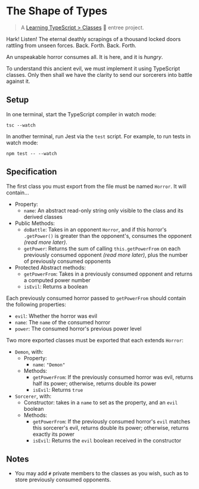 # The Shape of Types

> A [Learning TypeScript > Classes](https://learning-typescript.com/classes) 🍲 entree project.

Hark!
Listen!
The eternal deathly scrapings of a thousand locked doors rattling from unseen forces.
Back.
Forth.
Back.
Forth.

An unspeakable horror consumes all.
It is here, and it is _hungry_.

To understand this ancient evil, we must implement it using TypeScript classes.
Only then shall we have the clarity to send our sorcerers into battle against it.

## Setup

In one terminal, start the TypeScript compiler in watch mode:

```shell
tsc --watch
```

In another terminal, run Jest via the `test` script.
For example, to run tests in watch mode:

```shell
npm test -- --watch
```

## Specification

The first class you must export from the file must be named `Horror`.
It will contain...

- Property:
  - `name`: An abstract read-only string only visible to the class and its derived classes
- Public Methods:
  - `doBattle`: Takes in an opponent `Horror`, and if this horror's `.getPower()` is greater than the opponent's, consumes the opponent _(read more later)_.
  - `getPower`: Returns the sum of calling `this.getPowerFrom` on each previously consumed opponent _(read more later)_, plus the number of previously consumed opponents
- Protected Abstract methods:
  - `getPowerFrom`: Takes in a previously consumed opponent and returns a computed power number
  - `isEvil`: Returns a boolean

Each previously consumed horror passed to `getPowerFrom` should contain the following properties:

- `evil`: Whether the horror was evil
- `name`: The `name` of the consumed horror
- `power`: The consumed horror's previous power level

Two more exported classes must be exported that each extends `Horror`:

- `Demon`, with:
  - Property:
    - `name`: `"Demon"`
  - Methods:
    - `getPowerFrom`: If the previously consumed horror was evil, returns half its power; otherwise, returns double its power
    - `isEvil`: Returns `true`
- `Sorcerer`, with:
  - Constructor: takes in a `name` to set as the property, and an `evil` boolean
  - Methods:
    - `getPowerFrom`: If the previously consumed horror's `evil` matches this sorcerer's evil, returns double its power; otherwise, returns exactly its power
    - `isEvil`: Returns the `evil` boolean received in the constructor

## Notes

- You may add `#` private members to the classes as you wish, such as to store previously consumed opponents.
